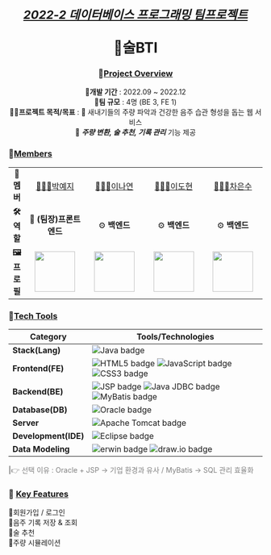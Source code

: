 <div align="center">
  
# <sub><ins><i>2022-2 데이터베이스 프로그래밍 팀프로젝트</i></ins></sub> <br> <p></p> 🍶술BTI

### 📌<ins>Project Overview</ins>
🔺**개발 기간** : 2022.09 ~ 2022.12 <br/>
🔺**팀 규모** : 4명 (BE 3, FE 1) <br/>
🔺🔺**프로젝트 목적/목표** : 
🔸 새내기들의 주량 파악과 건강한 음주 습관 형성을 돕는 웹 서비스 <br/>
🔸 <b><i>주량 변환, 술 추천, 기록 관리</i></b> 기능 제공
</div>

### 👥<ins>Members</ins>
<table>
  <tr align="center">
    <td ><b>🌟 멤버</b></td>
    <td width="180"><a href="https://github.com/Li5ht">👩🏻‍💻박예지</a></td>
    <td width="180"><a href="https://github.com/yeon2lee">👩🏻‍💻이나연</a></td>
    <td width="180"><a href="https://github.com/zsderw">👩🏻‍💻이도현</a></td>
    <td width="180"><a href="https://github.com/ckdmstn">👩🏻‍💻차은수</a></td>
  </tr>
   <tr align="center">
    <td><b>🛠 역할</b></td>
    <td>🎯 <b>(팀장)프론트엔드</b></td>
    <td>⚙️ <b>백엔드</b></td>
    <td>⚙️ <b>백엔드</b></td>
    <td>⚙️ <b>백엔드</b></td>
  </tr>
  <tr align="center">
    <td><b>🖼 프로필</b></td>
    <td><img src="https://avatars.githubusercontent.com/u/89853141?v=4" width="80"/></td>
    <td><img src="https://avatars.githubusercontent.com/u/77628363?v=4" width="80"/></td>
    <td><img src="https://avatars.githubusercontent.com/u/87109601?v=4" width="80"/></td>
    <td><img src="https://avatars.githubusercontent.com/u/77821089?v=4" width="80"/></td>
  </tr>
</table>

### 🔧<ins>Tech Tools</ins>
| **Category** | **Tools/Technologies** | 
|--------------------|-----------------------------------------------------------------------------------------------------------------------------------------------------------------------------| 
| **Stack(Lang)** | ![Java badge](https://img.shields.io/badge/Java-f2e68b?style=flat-square&logo=OpenJDK&logoColor=black) | 
| **Frontend(FE)** | ![HTML5 badge](https://img.shields.io/badge/HTML5-E34F26?style=flat-square&logo=HTML5&logoColor=white) ![JavaScript badge](https://img.shields.io/badge/JavaScript-F7DF1E?style=flat-square&logo=JavaScript&logoColor=black) ![CSS3 badge](https://img.shields.io/badge/CSS3-1572B6?style=flat-square&logo=CSS3&logoColor=white) | 
| **Backend(BE)** | ![JSP badge](https://img.shields.io/badge/JSP-007396?style=flat-square&logo=java&logoColor=white) ![Java JDBC badge](https://img.shields.io/badge/Java%20JDBC-007396?style=flat-square&logo=Java&logoColor=white) ![MyBatis badge](https://img.shields.io/badge/MyBatis-35A69E?style=flat-square&logo=MyBatis&logoColor=white) |
| **Database(DB)** | ![Oracle badge](https://img.shields.io/badge/Oracle-F80000?style=flat-square&logo=Oracle&logoColor=white) | 
| **Server** | ![Apache Tomcat badge](https://img.shields.io/badge/Apache%20Tomcat-F8DC75?style=flat-square&logo=Apache%20Tomcat&logoColor=black) | 
| **Development(IDE)**| ![Eclipse badge](https://img.shields.io/badge/Eclipse-2C2255?style=flat-square&logo=Eclipse&logoColor=white) | 
| **Data Modeling** | ![erwin badge](https://img.shields.io/badge/erwin-007DB8?style=flat-square&logoColor=white) ![draw.io badge](https://img.shields.io/badge/draw.io-FF9900?style=flat-square&logo=diagrams.net&logoColor=white) |

<span style="color: gray"> <b>|</b>👉 선택 이유 : Oracle + JSP → 기업 환경과 유사 / MyBatis → SQL 관리 효율화</span>


### 🔑 <ins>Key Features</ins>
🔹회원가입 / 로그인<br/>
🔹음주 기록 저장 & 조회<br/>
🔹술 추천 <br/>
🔹주량 시뮬레이션
